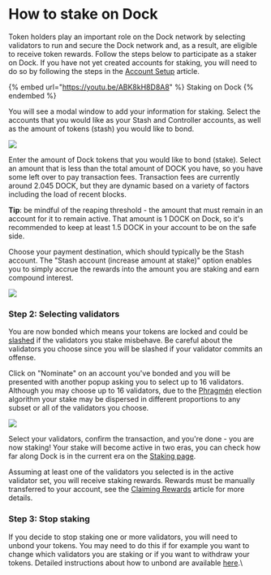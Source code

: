 # How to stake on Dock

Token holders play an important role on the Dock network by selecting validators to run and secure the Dock network and, as a result, are eligible to receive token rewards. Follow the steps below to participate as a staker on Dock. If you have not yet created accounts for staking, you will need to do so by following the steps in the [Account Setup](https://docs.dock.io/help-center/staking/staking-account-setup) article.

{% embed url="https://youtu.be/ABK8kH8D8A8" %}
Staking on Dock
{% endembed %}

You will see a modal window to add your information for staking. Select the accounts that you would like as your Stash and Controller accounts, as well as the amount of tokens (stash) you would like to bond.

![](https://lh3.googleusercontent.com/pQCSLzyKI0Ul3\_BzpXr\_Xl5N9p-2RkRgnDp7Iec6x3Yxtud4cLd5tZ1WH1iHqEB-MDKHI1KMCsOTpShrv39fqXA2FDmcrjV-ypcpgrRd7BaelP92ezkECjIEjSAcynEaXQGXuzR5)

Enter the amount of Dock tokens that you would like to bond (stake). Select an amount that is less than the total amount of DOCK you have, so you have some left over to pay transaction fees. Transaction fees are currently around 2.045 DOCK, but they are dynamic based on a variety of factors including the load of recent blocks.

**Tip**: be mindful of the reaping threshold - the amount that must remain in an account for it to remain active. That amount is 1 DOCK on Dock, so it's recommended to keep at least 1.5 DOCK in your account to be on the safe side.

Choose your payment destination, which should typically be the Stash account. The "Stash account (increase amount at stake)" option enables you to simply accrue the rewards into the amount you are staking and earn compound interest.

![](https://lh5.googleusercontent.com/XR-3Zwx08\_-2eIFMLisxYp\_sUf\_CFzTFB8tmy8R9v4DzDHgUkeI-PjaLZXmL84WVZ0rsgimi2LBZbe-lcCEvNd5XPSJ76gX\_b1aPGzL7yt4fVYdsrCCKH--zdsjT4f-WwDmZpg6s)

### Step 2: Selecting validators

You are now bonded which means your tokens are locked and could be [slashed](https://docs.dock.io/slashing) if the validators you stake misbehave. Be careful about the validators you choose since you will be slashed if your validator commits an offense.

Click on "Nominate" on an account you've bonded and you will be presented with another popup asking you to select up to 16 validators. Although you may choose up to 16 validators, due to the [Phragmén](https://wiki.polkadot.network/docs/en/learn-phragmen) election algorithm your stake may be dispersed in different proportions to any subset or all of the validators you choose.

![](https://lh3.googleusercontent.com/1NBrJfhNrUqLOe-2fsf0xV1bLKSEDJUoKIN6OLu64bYzkuICX87Kg9i-Vc457HeWR398OrvEPD7hysjf2oTfmSbYXZBPLmV2nIkpemzr0kYPviBuSgLyc348\_NghZGGkk9PAr3Ln)

Select your validators, confirm the transaction, and you're done - you are now staking! Your stake will become active in two eras, you can check how far along Dock is in the current era on the [Staking page](https://fe.dock.io/#/staking).

Assuming at least one of the validators you selected is in the active validator set, you will receive staking rewards. Rewards must be manually transferred to your account, see the [Claiming Rewards](https://docs.dock.io/help-center/staking/how-to-claim-rewards) article for more details.

### Step 3: Stop staking

If you decide to stop staking one or more validators, you will need to unbond your tokens. You may need to do this if for example you want to change which validators you are staking or if you want to withdraw your tokens. Detailed instructions about how to unbond are available [here](https://docs.dock.io/help-center/staking/how-to-unbond-and-rebond).\
